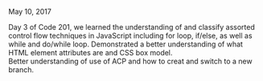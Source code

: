 May 10, 2017

Day 3 of Code 201, we learned the understanding of and classify assorted control flow techniques in JavaScript including for loop, if/else, as well as while and do/while loop.  Demonstrated a better understanding of what HTML element attributes are and CSS box model.  
Better understanding of use of ACP and how to creat and switch to a new branch.
